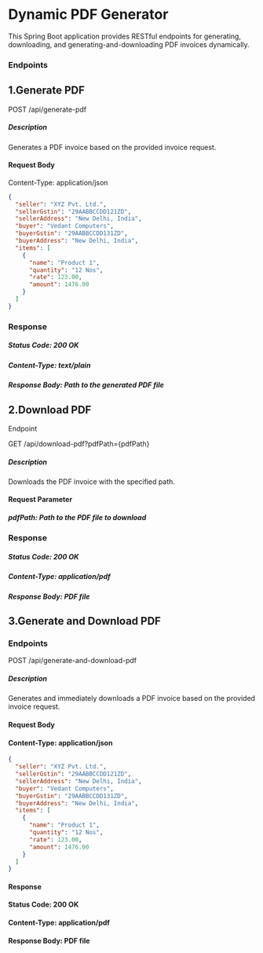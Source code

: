 # Dynamic PDF Generator

This Spring Boot application provides RESTful endpoints for generating, downloading, and generating-and-downloading PDF
invoices dynamically.

### Endpoints

##  1.Generate PDF

POST /api/generate-pdf

##### Description

Generates a PDF invoice based on the provided invoice request.

#### Request Body

Content-Type: application/json
```json
{
  "seller": "XYZ Pvt. Ltd.",
  "sellerGstin": "29AABBCCDD121ZD",
  "sellerAddress": "New Delhi, India",
  "buyer": "Vedant Computers",
  "buyerGstin": "29AABBCCDD131ZD",
  "buyerAddress": "New Delhi, India",
  "items": [
    {
      "name": "Product 1",
      "quantity": "12 Nos",
      "rate": 123.00,
      "amount": 1476.00
    }
  ]
}
```
### Response
##### Status Code: 200 OK
##### Content-Type: text/plain
##### Response Body: Path to the generated PDF file



## 2.Download PDF
Endpoint

GET /api/download-pdf?pdfPath={pdfPath}

##### Description

Downloads the PDF invoice with the specified path.

#### Request Parameter
##### pdfPath: Path to the PDF file to download

### Response

##### Status Code: 200 OK
##### Content-Type: application/pdf
##### Response Body: PDF file
## 3.Generate and Download PDF
### Endpoints

POST /api/generate-and-download-pdf
##### Description
Generates and immediately downloads a PDF invoice based on the provided invoice request.

#### Request Body
#### Content-Type: application/json
```json
{
  "seller": "XYZ Pvt. Ltd.",
  "sellerGstin": "29AABBCCDD121ZD",
  "sellerAddress": "New Delhi, India",
  "buyer": "Vedant Computers",
  "buyerGstin": "29AABBCCDD131ZD",
  "buyerAddress": "New Delhi, India",
  "items": [
    {
      "name": "Product 1",
      "quantity": "12 Nos",
      "rate": 123.00,
      "amount": 1476.00
    }
  ]
}
```


#### Response
#### Status Code: 200 OK
#### Content-Type: application/pdf
#### Response Body: PDF file